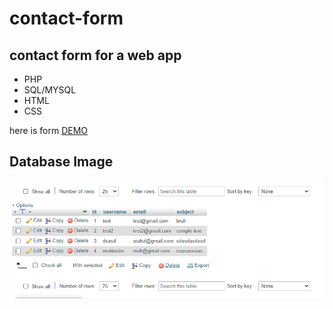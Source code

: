 # contact-form

## contact form for a web app

<ul>
<li>PHP</li>
<li>SQL/MYSQL</li>
<li>HTML</li>
<li>CSS</li>
</ul>

here is form [DEMO](http://bruh.ezyro.com/contactform/)

## Database Image
<img src="examples/1.PNG">
